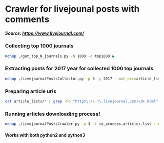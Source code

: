 # Crawler for livejounal posts with comments

##### Source: https://www.livejournal.com/

### Collecting top 1000 journals
```bash
nohup ./get_top_N_journals.py -N 1000 -o top1000 &
```

### Extracting posts for 2017 year for collected 1000 top journals
```bash
nohup ./LivejournalPostsCollector.py -p 3 -y 2017 --out_dir=article_lists/ --crawl_from=top1000 &
```

### Preparing article urls
```bash
cat article_lists/* | grep -Po "https\://.*\.livejournal.com/\d+.html" > to_process.articles.list
```

### Running articles downloading process!
```bash
nohup ./LivejournalPostsCrawler.py -p 3 -f to_process.articles.list --download_delay=0.3 &
```

#### Works with both python2 and python3